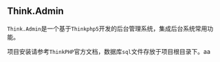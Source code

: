 Think.Admin
---

`Think.Admin`是一个基于`Thinkphp5`开发的后台管理系统，集成后台系统常用功能。


项目安装请参考`ThinkPHP`官方文档，数据库`sql`文件存放于项目根目录下。aa

